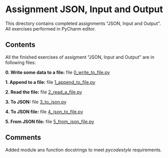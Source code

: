 # Assignment JSON, Input and Output

This directory contains completed assignments "JSON, Input and Output". 
All exercises performed in PyCharm editor.

## Contents

All the finished exercises of assigment "JSON, Input and Output" are in following files:

**0. Write some data to a file:** file [0_write_to_file.py](./0_write_to_file.py)

**1. Append to a file:** file [1_append_to_file.py](./1_append_to_file.py)

**2. Read the file:** file [2_read_a_file.py](./2_read_a_file.py)

**3. To JSON:** file [3_to_json.py](./3_to_json.py)

**4. To JSON file:** file [4_json_to_file.py](./4_json_to_file.py)

**5. From JSON file:** file [5_from_json_file.py](./5_from_json_file.py)

## Comments

Added module ans function docstrings to meet _pycodestyle_ requirements.
